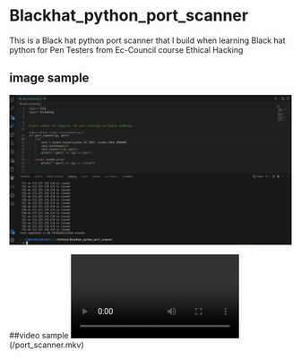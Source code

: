 # Blackhat_python_port_scanner
This is a Black hat python port scanner that I build when learning Black hat python for Pen Testers from Ec-Council course
  Ethical Hacking


## image sample
![  Portscanner sample](/portscanner.png)

##video sample
![port scanner video](.mkv)(/port_scanner.mkv)
